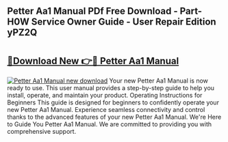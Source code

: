 ## Petter Aa1 Manual PDf Free Download - Part-H0W Service Owner Guide - User Repair Edition yPZ2Q

# <h2><a href="http://cf16219.oget.top/?id=Petter+Aa1+Manual">🔗Download New 👉🔴 Petter Aa1 Manual</a></h2>

[![Petter Aa1 Manual new download](https://i.imgur.com/5g1atiW.png)](http://cf16219.oget.top/?id=Petter+Aa1+Manual)
Your new Petter Aa1 Manual is now ready to use. This user manual provides a step-by-step guide to help you install, operate, and maintain your product. Operating Instructions for Beginners This guide is designed for beginners to confidently operate your new Petter Aa1 Manual. Experience seamless connectivity and control thanks to the advanced features of your new Petter Aa1 Manual. We're Here to Guide You Petter Aa1 Manual. We are committed to providing you with comprehensive support.
